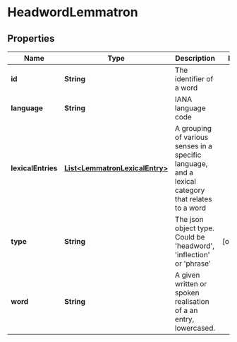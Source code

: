 
# HeadwordLemmatron

## Properties
Name | Type | Description | Notes
------------ | ------------- | ------------- | -------------
**id** | **String** | The identifier of a word | 
**language** | **String** | IANA language code | 
**lexicalEntries** | [**List&lt;LemmatronLexicalEntry&gt;**](LemmatronLexicalEntry.md) | A grouping of various senses in a specific language, and a lexical category that relates to a word | 
**type** | **String** | The json object type. Could be &#39;headword&#39;, &#39;inflection&#39; or &#39;phrase&#39; |  [optional]
**word** | **String** | A given written or spoken realisation of a an entry, lowercased. | 



